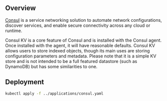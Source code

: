 ## Overview

[Consul](https://www.consul.io) is a service networking solution to automate network configurations, discover services, and enable secure connectivity across any cloud or runtime.

Consul KV is a core feature of Consul and is installed with the Consul agent. Once installed with the agent, it will have reasonable defaults. Consul KV allows users to store indexed objects, though its main uses are storing configuration parameters and metadata. Please note that it is a simple KV store and is not intended to be a full featured datastore (such as DynamoDB) but has some similarities to one.

## Deployment

```bash
kubectl apply -f ../applications/consul.yaml
```
